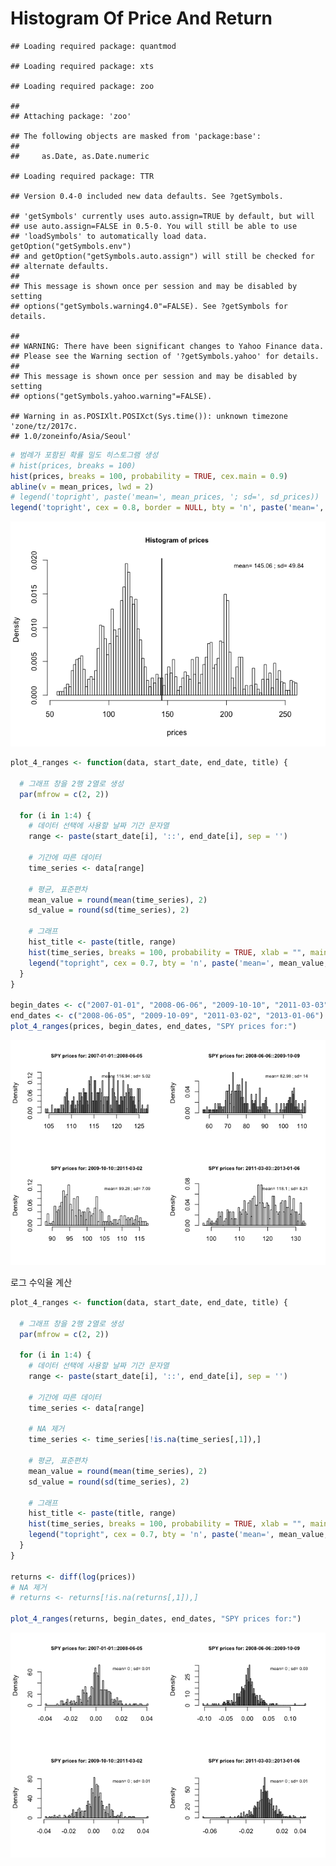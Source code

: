 Histogram Of Price And Return
================

    ## Loading required package: quantmod

    ## Loading required package: xts

    ## Loading required package: zoo

    ## 
    ## Attaching package: 'zoo'

    ## The following objects are masked from 'package:base':
    ## 
    ##     as.Date, as.Date.numeric

    ## Loading required package: TTR

    ## Version 0.4-0 included new data defaults. See ?getSymbols.

    ## 'getSymbols' currently uses auto.assign=TRUE by default, but will
    ## use auto.assign=FALSE in 0.5-0. You will still be able to use
    ## 'loadSymbols' to automatically load data. getOption("getSymbols.env")
    ## and getOption("getSymbols.auto.assign") will still be checked for
    ## alternate defaults.
    ## 
    ## This message is shown once per session and may be disabled by setting 
    ## options("getSymbols.warning4.0"=FALSE). See ?getSymbols for details.

    ## 
    ## WARNING: There have been significant changes to Yahoo Finance data.
    ## Please see the Warning section of '?getSymbols.yahoo' for details.
    ## 
    ## This message is shown once per session and may be disabled by setting
    ## options("getSymbols.yahoo.warning"=FALSE).

    ## Warning in as.POSIXlt.POSIXct(Sys.time()): unknown timezone 'zone/tz/2017c.
    ## 1.0/zoneinfo/Asia/Seoul'

``` r
# 범례가 포함된 확률 밀도 히스토그램 생성
# hist(prices, breaks = 100)
hist(prices, breaks = 100, probability = TRUE, cex.main = 0.9)
abline(v = mean_prices, lwd = 2)
# legend('topright', paste('mean=', mean_prices, '; sd=', sd_prices))
legend('topright', cex = 0.8, border = NULL, bty = 'n', paste('mean=', mean_prices, '; sd=', sd_prices))
```

![](05_stat_files/figure-markdown_github/unnamed-chunk-1-1.png)

``` r
plot_4_ranges <- function(data, start_date, end_date, title) {
  
  # 그래프 창을 2행 2열로 생성
  par(mfrow = c(2, 2))
  
  for (i in 1:4) {
    # 데이터 선택에 사용할 날짜 기간 문자열
    range <- paste(start_date[i], '::', end_date[i], sep = '')
    
    # 기간에 따른 데이터
    time_series <- data[range]
    
    # 평균, 표준편차
    mean_value = round(mean(time_series), 2)
    sd_value = round(sd(time_series), 2)
    
    # 그래프
    hist_title <- paste(title, range)
    hist(time_series, breaks = 100, probability = TRUE, xlab = "", main = hist_title, cex.main = 0.8)
    legend("topright", cex = 0.7, bty = 'n', paste('mean=', mean_value, '; sd=', sd_value))
  }
}

begin_dates <- c("2007-01-01", "2008-06-06", "2009-10-10", "2011-03-03")
end_dates <- c("2008-06-05", "2009-10-09", "2011-03-02", "2013-01-06")
plot_4_ranges(prices, begin_dates, end_dates, "SPY prices for:")
```

![](05_stat_files/figure-markdown_github/unnamed-chunk-2-1.png)

로그 수익율 계산

``` r
plot_4_ranges <- function(data, start_date, end_date, title) {
  
  # 그래프 창을 2행 2열로 생성
  par(mfrow = c(2, 2))
  
  for (i in 1:4) {
    # 데이터 선택에 사용할 날짜 기간 문자열
    range <- paste(start_date[i], '::', end_date[i], sep = '')
    
    # 기간에 따른 데이터
    time_series <- data[range]
    
    # NA 제거
    time_series <- time_series[!is.na(time_series[,1]),]
    
    # 평균, 표준편차
    mean_value = round(mean(time_series), 2)
    sd_value = round(sd(time_series), 2)
    
    # 그래프
    hist_title <- paste(title, range)
    hist(time_series, breaks = 100, probability = TRUE, xlab = "", main = hist_title, cex.main = 0.8)
    legend("topright", cex = 0.7, bty = 'n', paste('mean=', mean_value, '; sd=', sd_value))
  }
}

returns <- diff(log(prices))
# NA 제거
# returns <- returns[!is.na(returns[,1]),]

plot_4_ranges(returns, begin_dates, end_dates, "SPY prices for:")
```

![](05_stat_files/figure-markdown_github/unnamed-chunk-3-1.png)
